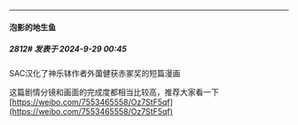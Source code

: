 ﻿
*****

####  泡影的地生鱼  
##### 2812#       发表于 2024-9-29 00:45

SAC汉化了神乐钵作者外薗健获赤冢奖的短篇漫画

这篇剧情分镜和画面的完成度都相当比较高，推荐大家看一下
[https://weibo.com/7553465558/Oz7StF5qf](https://weibo.com/7553465558/Oz7StF5qf)

